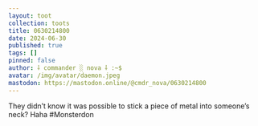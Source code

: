 ```yaml
---
layout: toot
collection: toots
title: 0630214800
date: 2024-06-30
published: true
tags: []
pinned: false
author: ⸸ commander ░ nova ⸸ :~$
avatar: /img/avatar/daemon.jpeg
mastodon: https://mastodon.online/@cmdr_nova/0630214800
---
```


They didn’t know it was possible to stick a piece of metal into someone’s neck? Haha #Monsterdon
